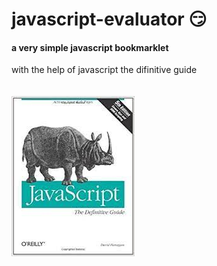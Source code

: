 # javascript-evaluator 😏                                                                                                                                                                                                                                                                
#### a very simple javascript bookmarklet 
 
with the help of javascript the difinitive guide<br/><br/><br/>
![difinitive guide](download.jpg)
